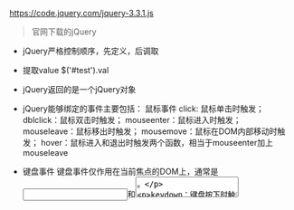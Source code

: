 https://code.jquery.com/jquery-3.3.1.js
>官网下载的jQuery
- jQuery严格控制顺序，先定义，后调取
- 提取value $('#test').val
- jQuery返回的是一个jQuery对象
- jQuery能够绑定的事件主要包括：
    鼠标事件
    click: 鼠标单击时触发；
    dblclick：鼠标双击时触发；
    mouseenter：鼠标进入时触发；
    mouseleave：鼠标移出时触发；
    mousemove：鼠标在DOM内部移动时触发；
    hover：鼠标进入和退出时触发两个函数，相当于mouseenter加上mouseleave
- 键盘事件
    键盘事件仅作用在当前焦点的DOM上，通常是<input>和<textarea>。

    keydown：键盘按下时触发；
    keyup：键盘松开时触发；
    keypress：按一次键后触发
- focus：当DOM获得焦点时触发；
    blur：当DOM失去焦点时触发；
    change：当<input>、<select>或<textarea>的内容改变时触发；
    submit：当<form>提交时触发；
    ready：当页面被载入并且DOM树完成初始化后触发